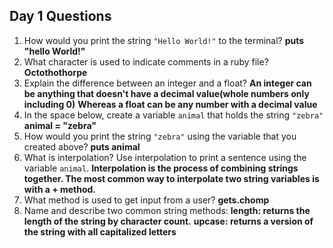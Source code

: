 ## Day 1 Questions

1. How would you print the string `"Hello World!"` to the terminal?
   **puts "hello World!"**
1. What character is used to indicate comments in a ruby file?
    **Octothothorpe**
1. Explain the difference between an integer and a float?
    **An integer can be anything that doesn't have a decimal value(whole numbers only including 0)**
    **Whereas a float can be any number with a decimal value**
1. In the space below, create a variable `animal` that holds the string `"zebra"`
    **animal = "zebra"**
1. How would you print the string `"zebra"` using the variable that you created above?
    **puts animal**
1. What is interpolation? Use interpolation to print a sentence using the variable `animal`.
    **Interpolation is the process of combining strings together. The most common way to interpolate two string variables is with a + method.**
1. What method is used to get input from a user?
    **gets.chomp**
1. Name and describe two common string methods:
    **length: returns the length of the string by character count.**
    **upcase: returns a version of the string with all capitalized letters**